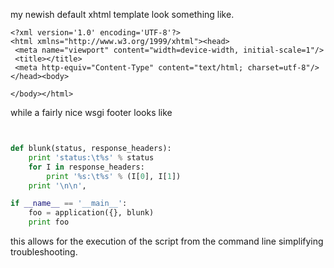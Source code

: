 my newish default xhtml template look something like.
 

```xhtml
<?xml version='1.0' encoding='UTF-8'?>
<html xmlns="http://www.w3.org/1999/xhtml"><head>
 <meta name="viewport" content="width=device-width, initial-scale=1"/>
 <title></title>
 <meta http-equiv="Content-Type" content="text/html; charset=utf-8"/>
</head><body>
	
</body></html>
```


while a fairly nice wsgi footer looks like

```python


def blunk(status, response_headers):
    print 'status:\t%s' % status
    for I in response_headers:
        print '%s:\t%s' % (I[0], I[1])
    print '\n\n',

if __name__ == '__main__':
    foo = application({}, blunk)
    print foo
```

this allows for the execution of the script from the command line simplifying troubleshooting.